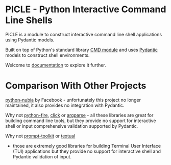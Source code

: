# PICLE - Python Interactive Command Line Shells

PICLE is a module to construct interactive command line shell
applications using Pydantic models.

Built on top of Python's standard library 
[CMD module](https://docs.python.org/3/library/cmd.html) and 
uses [Pydantic](https://docs.pydantic.dev/) models to construct 
shell environments.

Welcome to [documentation](https://dmulyalin.github.io/picle/) to
explore it further.

# Comparison With Other Projects

[python-nubia](https://github.com/facebookarchive/python-nubia) by 
Facebook - unfortunately this project no longer maintained, it also 
provides no integration with Pydantic.

Why not [python-fire](https://github.com/google/python-fire), 
[click](https://github.com/pallets/click) or 
[argparse](https://docs.python.org/3/library/argparse.html) - 
all these libraries are great for building command line tools, 
but they provide no support for interactive shell or input 
comprehensive validation supported by Pydantic.

Why not 
[prompt-toolkit](https://github.com/prompt-toolkit/python-prompt-toolkit) 
or [textual](https://github.com/Textualize/textual)
- those are extremely good libraries for building Terminal User Interface 
(TUI) applications but they provide no support for interactive shell and 
Pydantic validation of input.